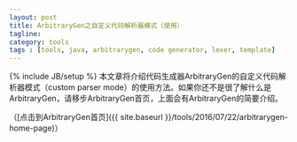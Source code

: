 ```yaml
---
layout: post
title: ArbitraryGen之自定义代码解析器模式（使用）
tagline:
category: tools
tags : [tools, java, arbitrarygen, code generator, lexer, template]
---
```

{% include JB/setup %}
本文章将介绍代码生成器ArbitraryGen的自定义代码解析器模式（custom parser mode）的使用方法。如果你还不是很了解什么是ArbitraryGen，请移步ArbitraryGen首页，上面会有ArbitraryGen的简要介绍。

（[点击到ArbitraryGen首页]({{ site.baseurl }}/tools/2016/07/22/arbitrarygen-home-page)）
